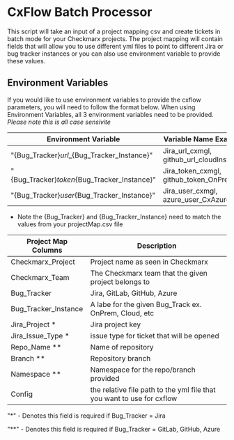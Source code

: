 # CxFlow Batch Processor
This script will take an input of a project mapping csv and create tickets in batch mode for your Checkmarx projects. The project mapping will contain fields that will allow you to use different yml files to point to different Jira or bug tracker instances or you can also use environment variable to provide these values. 

## Environment Variables
If you would like to use environment variables to provide the cxflow parameters, you will need to follow the format below. When using Environment Variables, all 3 environment variables need to be provided. *Please note this is all case sensivite*

Environment Variable | Variable Name Example | Value Example
---------------------|-----------------------|--------------
"{Bug_Tracker}_url__{Bug_Tracker_Instance}" |  Jira_url_cxmgl, github_url_cloudInstance | https://api.github.com/repos/
"{Bug_Tracker}_token_{Bug_Tracker_Instance}" | Jira_token_cxmgl, github_token_OnPrem | token1234
"{Bug_Tracker}_user_{Bug_Tracker_Instance}" | Jira_user_cxmgl, azure_user_CxAzure | user@email.com

- Note the {Bug_Tracker} and {Bug_Tracker_Instance} need to match the values from your projectMap.csv file 

Project Map Columns | Description
--------------------|------------
Checkmarx_Project | Project name as seen in Checkmarx
Checkmarx_Team | The Checkmarx team that the given project belongs to
Bug_Tracker | Jira, GitLab, GitHub, Azure
Bug_Tracker_Instance | A labe for the given Bug_Track ex. OnPrem, Cloud, etc
Jira_Project * | Jira project key
Jira_Issue_Type * | issue type for ticket that will be opened 
Repo_Name ** | Name of repository
Branch ** | Repository branch
Namespace ** | Namespace for the repo/branch provided
Config | the relative file path to the yml file that you want to use for cxflow

"*" - Denotes this field is required if Bug_Tracker = Jira

"**" - Denotes this field is required if Bug_Tracker = GitLab, GitHub, Azure
